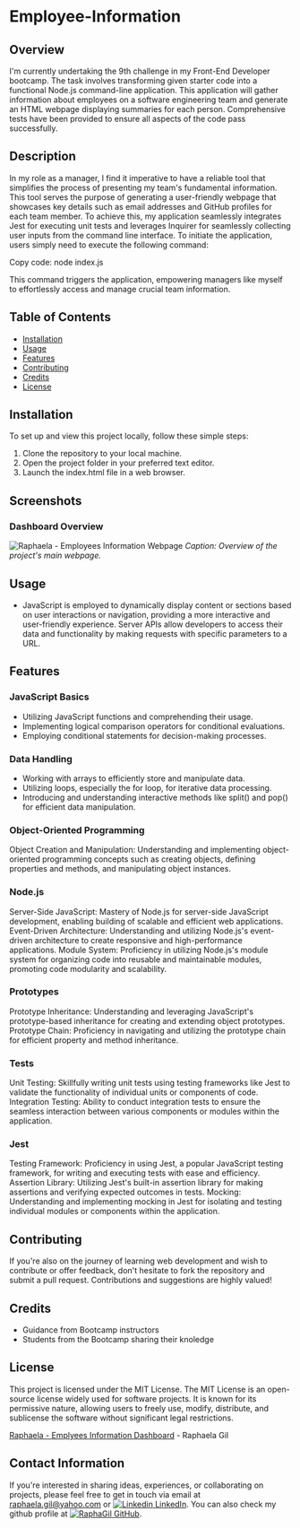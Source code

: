 # Employee-Information

## Overview

I'm currently undertaking the 9th challenge in my Front-End Developer bootcamp. The task involves transforming given starter code into a functional Node.js command-line application. This application will gather information about employees on a software engineering team and generate an HTML webpage displaying summaries for each person. Comprehensive tests have been provided to ensure all aspects of the code pass successfully.

## Description

In my role as a manager, I find it imperative to have a reliable tool that simplifies the process of presenting my team's fundamental information. This tool serves the purpose of generating a user-friendly webpage that showcases key details such as email addresses and GitHub profiles for each team member. To achieve this, my application seamlessly integrates Jest for executing unit tests and leverages Inquirer for seamlessly collecting user inputs from the command line interface. To initiate the application, users simply need to execute the following command:

Copy code: node index.js

This command triggers the application, empowering managers like myself to effortlessly access and manage crucial team information.

## Table of Contents
- [Installation](#installation)
- [Usage](#usage)
- [Features](#features)
- [Contributing](#contributing)
- [Credits](#credits)
- [License](#license)

## Installation
To set up and view this project locally, follow these simple steps:

1. Clone the repository to your local machine.
2. Open the project folder in your preferred text editor.
3. Launch the index.html file in a web browser.

## Screenshots
### Dashboard Overview
![Raphaela - Employees Information Webpage](https://github.com/RaphaGil/Employee-Information/assets/128820385/e713448f-8cee-4f72-895d-f5e2dd48fa7e)
*Caption: Overview of the project's main webpage.*

## Usage
- JavaScript is employed to dynamically display content or sections based on user interactions or navigation, providing a more interactive and user-friendly experience. Server APIs allow developers to access their data and functionality by making requests with specific parameters to a URL. 

## Features
### JavaScript Basics
- Utilizing JavaScript functions and comprehending their usage.
- Implementing logical comparison operators for conditional evaluations.
- Employing conditional statements for decision-making processes.
### Data Handling
- Working with arrays to efficiently store and manipulate data.
- Utilizing loops, especially the for loop, for iterative data processing.
- Introducing and understanding interactive methods like split() and pop() for efficient data manipulation.
### Object-Oriented Programming
Object Creation and Manipulation: Understanding and implementing object-oriented programming concepts such as creating objects, defining properties and methods, and manipulating object instances.
### Node.js
Server-Side JavaScript: Mastery of Node.js for server-side JavaScript development, enabling building of scalable and efficient web applications.
Event-Driven Architecture: Understanding and utilizing Node.js's event-driven architecture to create responsive and high-performance applications.
Module System: Proficiency in utilizing Node.js's module system for organizing code into reusable and maintainable modules, promoting code modularity and scalability.
### Prototypes
Prototype Inheritance: Understanding and leveraging JavaScript's prototype-based inheritance for creating and extending object prototypes.
Prototype Chain: Proficiency in navigating and utilizing the prototype chain for efficient property and method inheritance.
### Tests
Unit Testing: Skillfully writing unit tests using testing frameworks like Jest to validate the functionality of individual units or components of code.
Integration Testing: Ability to conduct integration tests to ensure the seamless interaction between various components or modules within the application.
### Jest
Testing Framework: Proficiency in using Jest, a popular JavaScript testing framework, for writing and executing tests with ease and efficiency.
Assertion Library: Utilizing Jest's built-in assertion library for making assertions and verifying expected outcomes in tests.
Mocking: Understanding and implementing mocking in Jest for isolating and testing individual modules or components within the application.


## Contributing
If you're also on the journey of learning web development and wish to contribute or offer feedback, don't hesitate to fork the repository and submit a pull request. Contributions and suggestions are highly valued!

## Credits
- Guidance from Bootcamp instructors
- Students from the Bootcamp sharing their knoledge

## License
This project is licensed under the MIT License. The MIT License is an open-source license widely used for software projects. It is known for its permissive nature, allowing users to freely use, modify, distribute, and sublicense the software without significant legal restrictions.

[Raphaela - Emplyees Information Dashboard](https://raphagil.github.io/Employee-s-Info/) - Raphaela Gil 
## Contact Information
If you're interested in sharing ideas, experiences, or collaborating on projects, please feel free to get in touch via email at raphaela.gil@yahoo.com or [![Linkedin](https://i.stack.imgur.com/gVE0j.png) LinkedIn](https://www.linkedin.com/in/raphaela-do-amaral-gil-0a9bb945/ ). You can also check my github profile at [![RaphaGil](https://i.stack.imgur.com/tskMh.png) GitHub](https://github.com/RaphaGil).
